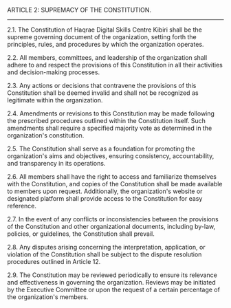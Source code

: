 ARTICLE 2: SUPREMACY OF THE CONSTITUTION.

---

2.1. The Constitution of Haqrae Digital Skills Centre Kibiri shall be the supreme governing document of the organization, setting forth the principles, rules, and procedures by which the organization operates.

2.2. All members, committees, and leadership of the organization shall adhere to and respect the provisions of this Constitution in all their activities and decision-making processes.

2.3. Any actions or decisions that contravene the provisions of this Constitution shall be deemed invalid and shall not be recognized as legitimate within the organization.

2.4. Amendments or revisions to this Constitution may be made following the prescribed procedures outlined within the Constitution itself. Such amendments shall require a specified majority vote as determined in the organization's constitution.

2.5. The Constitution shall serve as a foundation for promoting the organization's aims and objectives, ensuring consistency, accountability, and transparency in its operations.

2.6. All members shall have the right to access and familiarize themselves with the Constitution, and copies of the Constitution shall be made available to members upon request. Additionally, the organization's website or designated platform shall provide access to the Constitution for easy reference.

2.7. In the event of any conflicts or inconsistencies between the provisions of the Constitution and other organizational documents, including by-law, policies, or guidelines, the Constitution shall prevail.

2.8. Any disputes arising concerning the interpretation, application, or violation of the Constitution shall be subject to the dispute resolution procedures outlined in Article 12.

2.9. The Constitution may be reviewed periodically to ensure its relevance and effectiveness in governing the organization. Reviews may be initiated by the Executive Committee or upon the request of a certain percentage of the organization's members.
